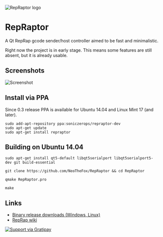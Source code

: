 ![RepRaptor logo](http://reprap.org/mediawiki/images/b/b0/RepRaptor_logo2.png)
# RepRaptor
A Qt RepRap gcode sender/host controller aimed to be fast and minimalistic.

Right now the project is in early stage. This means some features are still absent, but it is already usable.

## Screenshots
![Screenshot](http://reprap.org/mediawiki/images/6/6c/RepRaptor-v0.2.png)

## Install via PPA
Since 0.3 release PPA is available for Ubuntu 14.04 and Linux Mint 17 (and later).
```
sudo add-apt-repository ppa:soniczerops/repraptor-dev
sudo apt-get update
sudo apt-get install repraptor
```

## Building on Ubuntu 14.04

```
sudo apt-get install qt5-default libqt5serialport libqt5serialport5-dev git build-essential

git clone https://github.com/NeoTheFox/RepRaptor && cd RepRaptor

qmake RepRaptor.pro

make
```
## Links
- [Binary release downloads (Windows, Linux)](https://github.com/NeoTheFox/RepRaptor/releases)
- [RepRap wiki](http://reprap.org/wiki/RepRaptor)

[![Support via Gratipay](https://cdn.rawgit.com/gratipay/gratipay-badge/2.3.0/dist/gratipay.svg)](https://gratipay.com/NeoTheFox/)

